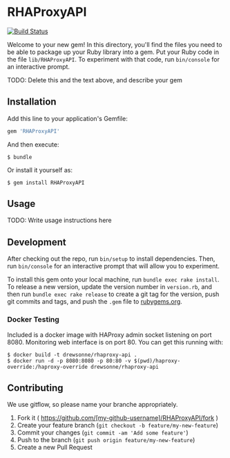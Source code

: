 # RHAProxyAPI

[![Build Status](https://travis-ci.org/drewsonne/rhaproxy-api.svg?branch=master)](https://travis-ci.org/drewsonne/rhaproxy-api)

Welcome to your new gem! In this directory, you'll find the files you need to be able to package up your Ruby library into a gem. Put your Ruby code in the file `lib/RHAProxyAPI`. To experiment with that code, run `bin/console` for an interactive prompt.

TODO: Delete this and the text above, and describe your gem

## Installation

Add this line to your application's Gemfile:

```ruby
gem 'RHAProxyAPI'
```

And then execute:

    $ bundle

Or install it yourself as:

    $ gem install RHAProxyAPI

## Usage

TODO: Write usage instructions here

## Development

After checking out the repo, run `bin/setup` to install dependencies. Then, run `bin/console` for an interactive prompt that will allow you to experiment. 

To install this gem onto your local machine, run `bundle exec rake install`. To release a new version, update the version number in `version.rb`, and then run `bundle exec rake release` to create a git tag for the version, push git commits and tags, and push the `.gem` file to [rubygems.org](https://rubygems.org).

### Docker Testing
Included is a docker image with HAProxy admin socket listening on port 8080. Monitoring web interface is on port 80.
You can get this running with:
	
	$ docker build -t drewsonne/rhaproxy-api .
	$ docker run -d -p 8080:8080 -p 80:80 -v $(pwd)/haproxy-override:/haproxy-override drewsonne/rhaproxy-api

## Contributing
We use gitflow, so please name your branche appropriately.

1. Fork it ( https://github.com/[my-github-username]/RHAProxyAPI/fork )
2. Create your feature branch (`git checkout -b feature/my-new-feature`)
3. Commit your changes (`git commit -am 'Add some feature'`)
4. Push to the branch (`git push origin feature/my-new-feature`)
5. Create a new Pull Request
